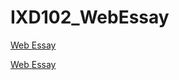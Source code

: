 # IXD102_WebEssay

<a href="https://chrisdale99.github.io/Web_essay/web_essay.html">Web Essay</a>

<a href="https://chrisdale99.github.io/Web_essay/web_essay.html"> Web Essay </a>


